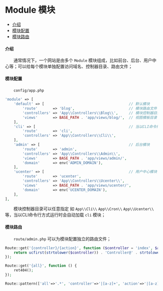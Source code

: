 # Module 模块

- [介绍](#module)
- [模块配置](#config)
- [模块路由](#route)

#### <a name="module">介绍</a>

　　通常情况下，一个网站是由多个 `Module` 模块组成，比如前台、后台、用户中心等；可以给每个模块单独配置访问域名、控制器目录、路由文件；

#### <a name="config">模块配置</a>

　　`config/app.php`

```php
'module' => [
    'default' => [                                       // 默认模块
        'route'       => 'blog',                         // 模块路由文件
        'controllers' => 'App\\Controllers\\Blog\\',     // 模块控制器目录 命名空间前缀
        'views'       => BASE_PATH . 'app/views/blog/',  // 视图模板目录
    ],
    'cli' => [                                           // 当以CLI命令行方式运行时会自动加载 cli 模块
        'route'       => 'cli',
        'controllers' => 'App\\Controllers\\Cli\\',
    ],
    'admin' => [                                         // 后台模块
        'route'       => 'admin',
        'controllers' => 'App\\Controllers\\Admin\\',
        'views'       => BASE_PATH . 'app/views/admin/',
        'domain'      => env('ADMIN_DOMAIN'),
    ],
    'ucenter' => [                                       // 用户中心模块
        'route'       => 'ucenter',
        'controllers' => 'App\\Controllers\\Ucenter\\',
        'views'       => BASE_PATH . 'app/views/ucenter/',
        'domain'      => env('UCENTER_DOMAIN'),
    ],
],
```

　　模块控制器目录可以任意指定 如 `App\\Cli\\` `App\\Cron\\` `App\\Ucenter\\` 等，当以CLI命令行方式运行时会自动加载 `cli` 模块；

#### <a name="route">模块路由</a>

　　`route/admin.php` 可以为模块配置独立的路由文件；

```php
Route::get('{controller}/{action}', function ($controller = 'index', $action = 'index') {
    return ucfirst(strtolower($controller)) . 'Controller@' . strtolower($action) . 'Action';
});

Route::get('{all}', function () {
    ret404();
});

Route::pattern(['all'=>'.*', 'controller'=>'|[a-z]+', 'action'=>'|[a-z]+']);
```

<br><br><br><br><br>
